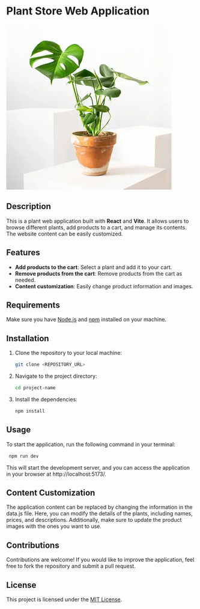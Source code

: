 # Plant Store Web Application

![Plants](public/img/plant_1.webp)

## Description

This is a plant web application built with **React** and **Vite**. It allows users to browse different plants, add products to a cart, and manage its contents. The website content can be easily customized.

## Features

- **Add products to the cart**: Select a plant and add it to your cart.
- **Remove products from the cart**: Remove products from the cart as needed.
- **Content customization**: Easily change product information and images.

## Requirements

Make sure you have [Node.js](https://nodejs.org/) and [npm](https://www.npmjs.com/) installed on your machine.

## Installation

1. Clone the repository to your local machine:
   ```bash
   git clone <REPOSITORY_URL>
   ```
2. Navigate to the project directory:
   ```bash
   cd project-name
   ```
3. Install the dependencies:
   ```bash
   npm install
   ```

## Usage

To start the application, run the following command in your terminal:

```bash
 npm run dev
```

This will start the development server, and you can access the application in your browser at http://localhost:5173/.

## Content Customization

The application content can be replaced by changing the information in the data.js file. Here, you can modify the details of the plants, including names, prices, and descriptions. Additionally, make sure to update the product images with the ones you want to use.

## Contributions

Contributions are welcome! If you would like to improve the application, feel free to fork the repository and submit a pull request.

## License

This project is licensed under the [MIT License](LICENSE).
